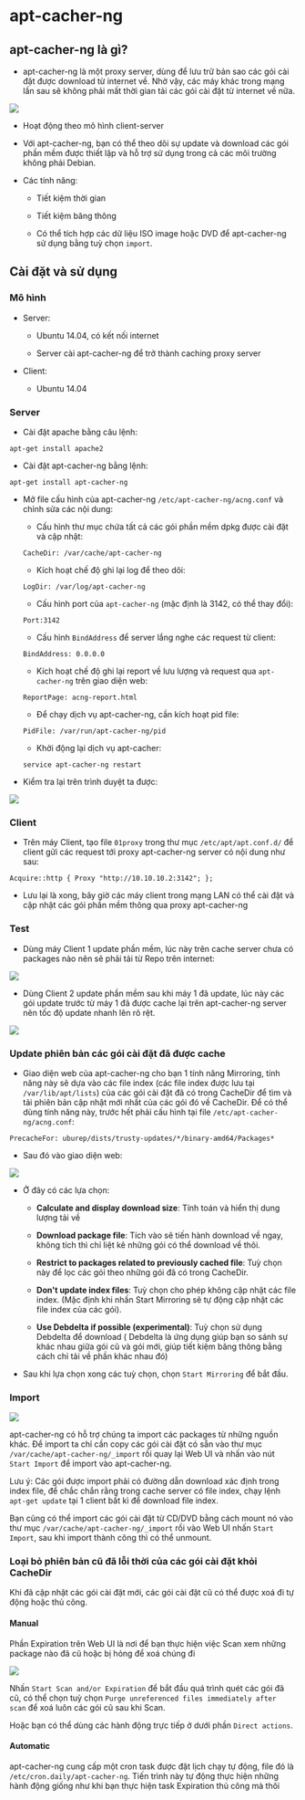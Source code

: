 # apt-cacher-ng

## apt-cacher-ng là gì?

- apt-cacher-ng là một proxy server, dùng để lưu trữ bản sao các gói cài đặt được download từ internet về. Nhờ vậy, các máy khác trong mạng lần sau sẽ không phải mất thời gian tải các gói cài đặt từ internet về nữa.

<img src="img/01.jpg">

- Hoạt động theo mô hình client-server 

- Với apt-cacher-ng, bạn có thể theo dõi sự update và download các gói phần mềm được thiết lập và hỗ trợ sử dụng trong cả các môi trường không phải Debian.

- Các tính năng:

	- Tiết kiệm thời gian 
	
	- Tiết kiệm băng thông
	
	- Có thể tích hợp các dữ liệu ISO image hoặc DVD để apt-cacher-ng sử dụng bằng tuỳ chọn `import`.
	
## Cài đặt và sử dụng 

### Mô hình 

- Server:

	- Ubuntu 14.04, có kết nối internet
	
	- Server cài apt-cacher-ng để trở thành caching proxy server 
	
- Client:

	- Ubuntu 14.04
	
### Server

- Cài đặt apache bằng câu lệnh:

```
apt-get install apache2
```

- Cài đặt apt-cacher-ng bằng lệnh:

```
apt-get install apt-cacher-ng
```

- Mở file cấu hình của apt-cacher-ng `/etc/apt-cacher-ng/acng.conf` và chỉnh sửa các nội dung:

	- Cấu hình thư mục chứa tất cả các gói phần mềm dpkg được cài đặt và cập nhật:
	
	`CacheDir: /var/cache/apt-cacher-ng`
	
	- Kích hoạt chế độ ghi lại log để theo dõi:
	
	`LogDir: /var/log/apt-cacher-ng`
	
	- Cấu hình port của `apt-cacher-ng` (mặc định là 3142, có thể thay đổi):
	
	`Port:3142`
	
	- Cấu hình `BindAddress` để server lắng nghe các request từ client:
	
	`BindAddress: 0.0.0.0`
	
	- Kích hoạt chế độ ghi lại report về lưu lượng và request qua `apt-cacher-ng` trên giao diện web:
	
	`ReportPage: acng-report.html`
	
	- Để chạy dịch vụ apt-cacher-ng, cần kích hoạt pid file:
	
	`PidFile: /var/run/apt-cacher-ng/pid`
	
	- Khởi động lại dịch vụ apt-cacher:
	
	`service apt-cacher-ng restart`
	
- Kiểm tra lại trên trình duyệt ta được:

<img src="img/03.jpg">

### Client 

- Trên máy Client, tạo file `01proxy` trong thư mục `/etc/apt/apt.conf.d/` để client gửi các request tới proxy apt-cacher-ng server có nội dung như sau:

`Acquire::http { Proxy "http://10.10.10.2:3142"; };`

- Lưu lại là xong, bây giờ các máy client trong mạng LAN có thể cài đặt và cập nhật các gói phần mềm thông qua proxy apt-cacher-ng

### Test

- Dùng máy Client 1 update phần mềm, lúc này trên cache server chưa có packages nào nên sẽ phải tải từ Repo trên internet:

<img src="img/02.jpg">

- Dùng Client 2 update phần mềm sau khi máy 1 đã update, lúc này các gói update trước từ máy 1 đã được cache lại trên apt-cacher-ng server nên tốc độ update nhanh lên rõ rệt.

<img src="img/04.jpg">

### Update phiên bản các gói cài đặt đã được cache

- Giao diện web của apt-cacher-ng cho bạn 1 tính năng Mirroring, tính năng này sẽ dựa vào các file index (các file index được lưu tại `/var/lib/apt/lists`) của các gói cài đặt đã có trong CacheDir để tìm và tải phiên bản cập nhật mới nhất của các gói đó về CacheDir. Để có thể dùng tính năng này, trước hết phải cấu hình tại file `/etc/apt-cacher-ng/acng.conf`:

`PrecacheFor: uburep/dists/trusty-updates/*/binary-amd64/Packages*`

- Sau đó vào giao diện web:

<img src="img/05.jpg">

- Ở đây có các lựa chọn:

	- **Calculate and display download size**: Tính toán và hiển thị dung lượng tải về
		
	- **Download package file**: Tích vào sẽ tiến hành download về ngay, không tích thì chỉ liệt kê những gói có thể download về thôi.
		
	- **Restrict to packages related to previously cached file**: Tuỳ chọn này để lọc các gói theo những gói đã có trong CacheDir.
		
	- **Don't update index files**: Tuỳ chọn cho phép không cập nhật các file index. (Mặc định khi nhấn Start Mirroring sẽ tự động cập nhật các file index của các gói).
		
	- **Use Debdelta if possible (experimental)**: Tuỳ chọn sử dụng Debdelta để download ( Debdelta là ứng dụng giúp bạn so sánh sự khác nhau giữa gói cũ và gói mới, giúp tiết kiệm băng thông bằng cách chỉ tải về phần khác nhau đó)
		
- Sau khi lựa chọn xong các tuỳ chọn, chọn `Start Mirroring` để bắt đầu.

### Import 

<img src="img/07.jpg">

apt-cacher-ng có hỗ trợ chúng ta import các packages từ những nguồn khác. Để import ta chỉ cần copy các gói cài đặt có sẵn vào thư mục `/var/cache/apt-cacher-ng/_import` rồi quay lại Web UI và nhấn vào nút `Start Import` để import vào apt-cacher-ng.

Lưu ý: Các gói được import phải có đường dẫn download xác định trong index file, để chắc chắn rằng trong cache server có file index, chạy lệnh `apt-get update` tại 1 client bất kì để download file index.

Bạn cũng có thể import các gói cài đặt từ CD/DVD bằng cách mount nó vào thư mục `/var/cache/apt-cacher-ng/_import` rồi vào Web UI nhấn `Start Import`, sau khi import thành công thì có thể unmount.

### Loại bỏ phiên bản cũ đã lỗi thời của các gói cài đặt khỏi CacheDir

Khi đã cập nhật các gói cài đặt mới, các gói cài đặt cũ có thể được xoá đi tự động hoặc thủ công.

#### Manual

Phần Expiration trên Web UI là nơi để bạn thực hiện việc Scan xem những package nào đã cũ hoặc bị hỏng để xoá chúng đi

<img src="img/08.jpg">

Nhấn `Start Scan and/or Expiration` để bắt đầu quá trình quét các gói đã cũ, có thể chọn tuỳ chọn `Purge unreferenced files immediately after scan` để xoá luôn các gói cũ sau khi Scan.

Hoặc bạn có thể dùng các hành động trực tiếp ở dưới phần `Direct actions`.

#### Automatic

apt-cacher-ng cung cấp một cron task được đặt lịch chạy tự động, file đó là `/etc/cron.daily/apt-cacher-ng`. Tiến trình này tự động thực hiện những hành động giống như khi bạn thực hiện task Expiration thủ công mà thôi